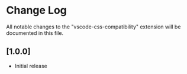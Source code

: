 # Change Log

All notable changes to the "vscode-css-compatibility" extension will be documented in this file.

## [1.0.0]

- Initial release